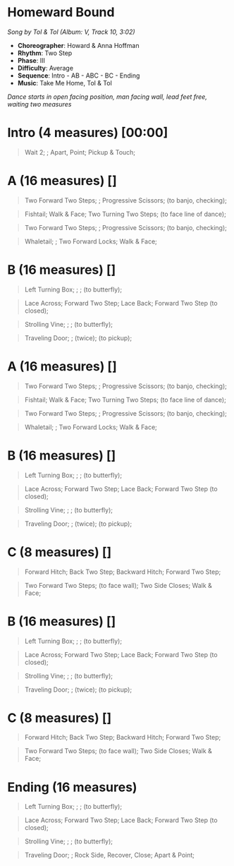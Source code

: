 # Homeward Bound
*Song by Tol & Tol (Album: V, Track 10, 3:02)*

* **Choreographer**: Howard & Anna Hoffman
* **Rhythm**: Two Step
* **Phase**: III
* **Difficulty**: Average
* **Sequence**: Intro - AB - ABC - BC - Ending
* **Music**: Take Me Home, Tol & Tol

*Dance starts in open facing position, man facing wall, lead feet free, waiting two measures*

# Intro (4 measures) [00:00]

> Wait 2; ; Apart, Point; Pickup & Touch;

# A (16 measures) []

> Two Forward Two Steps; ; Progressive Scissors; (to banjo, checking);

> Fishtail; Walk & Face; Two Turning Two Steps; (to face line of dance);

> Two Forward Two Steps; ; Progressive Scissors; (to banjo, checking);

> Whaletail; ; Two Forward Locks; Walk & Face;

# B (16 measures) []

> Left Turning Box; ; ; (to butterfly);

> Lace Across; Forward Two Step; Lace Back; Forward Two Step (to closed);

> Strolling Vine; ; ; (to butterfly);

> Traveling Door; ; (twice); (to pickup);

# A (16 measures) []

> Two Forward Two Steps; ; Progressive Scissors; (to banjo, checking);

> Fishtail; Walk & Face; Two Turning Two Steps; (to face line of dance);

> Two Forward Two Steps; ; Progressive Scissors; (to banjo, checking);

> Whaletail; ; Two Forward Locks; Walk & Face;

# B (16 measures) []

> Left Turning Box; ; ; (to butterfly);

> Lace Across; Forward Two Step; Lace Back; Forward Two Step (to closed);

> Strolling Vine; ; ; (to butterfly);

> Traveling Door; ; (twice); (to pickup);

# C (8 measures) []

> Forward Hitch; Back Two Step; Backward Hitch; Forward Two Step;

> Two Forward Two Steps; (to face wall); Two Side Closes; Walk & Face;

# B (16 measures) []

> Left Turning Box; ; ; (to butterfly);

> Lace Across; Forward Two Step; Lace Back; Forward Two Step (to closed);

> Strolling Vine; ; ; (to butterfly);

> Traveling Door; ; (twice); (to pickup);

# C (8 measures) []

> Forward Hitch; Back Two Step; Backward Hitch; Forward Two Step;

> Two Forward Two Steps; (to face wall); Two Side Closes; Walk & Face;

# Ending (16 measures)

> Left Turning Box; ; ; (to butterfly);

> Lace Across; Forward Two Step; Lace Back; Forward Two Step (to closed);

> Strolling Vine; ; ; (to butterfly);

> Traveling Door; ; Rock Side, Recover, Close; Apart & Point;